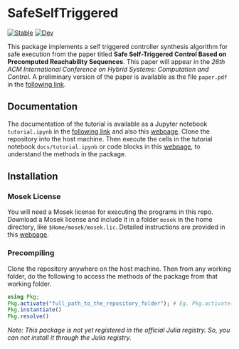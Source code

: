 # SafeSelfTriggered

[![Stable](https://img.shields.io/badge/docs-stable-blue.svg)](https://htmlpreview.github.io/?https://github.com/asarvind/SafeSelfTriggered.jl/blob/main/docs/tutorial.html)
[![Dev](https://img.shields.io/badge/docs-dev-blue.svg)](https://github.com/asarvind/SafeSelfTriggered.jl/blob/main/docs/devtutorial.ipynb)

This package implements a self triggered controller synthesis algorithm for safe execution from the paper titled **Safe Self-Triggered Control Based on Precomputed Reachability Sequences**.  This paper will appear in the *26th ACM International Conference on Hybrid Systems: Computation and Control*.  A preliminary version of the paper is available as the file `paper.pdf` in the [following link](https://github.com/asarvind/SafeSelfTriggered.jl/tree/main/docs).

## Documentation
The documentation of the tutorial is available as a Jupyter notebook `tutorial.ipynb` in the [following link](https://github.com/asarvind/SafeSelfTriggered.jl/tree/main/docs) and also this [webpage](https://htmlpreview.github.io/?https://github.com/asarvind/SafeSelfTriggered.jl/blob/main/docs/tutorial.html).  Clone the repository into the host machine.  Then execute the cells in the tutorial notebook `docs/tutorial.ipynb` or code blocks in this [webpage](https://htmlpreview.github.io/?https://github.com/asarvind/SafeSelfTriggered.jl/blob/main/docs/tutorial.html), to understand the methods in the package.

## Installation 

### Mosek License
You will need a Mosek license for executing the programs in this repo.  Download a Mosek license and include it in a folder `mosek` in the home directory, like `$Home/mosek/mosek.lic`.  Detailed instructions are provided in this [webpage](https://docs.mosek.com/latest/install/installation.html).  

### Precompiling
Clone the repository anywhere on the host machine. Then from any working folder, do the following to access the methods of the package from that working folder.
```julia   
using Pkg;
Pkg.activate("full_path_to_the_repository_folder"); # Eg. Pkg.activate("/Users/arvind/main/programs/devpackages/SafeSelfTriggered.jl")
Pkg.instantiate()
Pkg.resolve()
```

*Note: This package is not yet registered in the official Julia registry.  So, you can not install it through the Julia registry.*